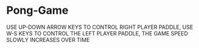 # Pong-Game
USE UP-DOWN ARROW KEYS TO CONTROL RIGHT PLAYER PADDLE, 
USE W-S KEYS TO CONTROL THE LEFT PLAYER PADDLE, 
THE GAME SPEED SLOWLY INCREASES OVER TIME

